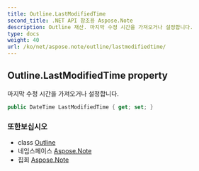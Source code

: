 ```yaml
---
title: Outline.LastModifiedTime
second_title: .NET API 참조용 Aspose.Note
description: Outline 재산. 마지막 수정 시간을 가져오거나 설정합니다.
type: docs
weight: 40
url: /ko/net/aspose.note/outline/lastmodifiedtime/
---
```

## Outline.LastModifiedTime property

마지막 수정 시간을 가져오거나 설정합니다.

```csharp
public DateTime LastModifiedTime { get; set; }
```

### 또한보십시오

* class [Outline](../)
* 네임스페이스 [Aspose.Note](../../outline/)
* 집회 [Aspose.Note](../../../)


